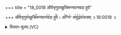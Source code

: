 +++
title = "18_0018 और्वभृगुवच्छुचिमप्नवानवदा हुवे"

+++
औ꣣र्वभृगुव꣡च्छुचि꣢꣯मप्नवान꣣व꣡दा हु꣢꣯वे। अ꣣ग्नि꣡ꣳ स꣢मु꣣द्र꣡वा꣢ससम् ॥ 18:0018 ॥

<details><summary>विस्वर-मूलम् (VC)</summary>

और्वभृगुवच्छुचिमप्नवानवदा हुवे । अग्निꣳ समुद्रवाससम् ॥१८॥
</details>
